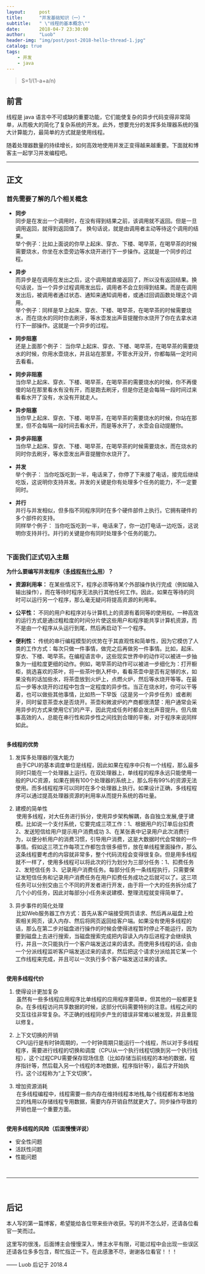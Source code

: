 ```yaml
---
layout:     post
title:      "并发基础知识（一）"
subtitle:   " \"线程的基本概念\""
date:       2018-04-7 23:30:00
author:     "Luob"
header-img: "img/post/post-2018-hello-thread-1.jpg"
catalog: true
tags:
    - 并发
    - java
---
```


> S=1/(1-a+a/n)


## 前言

线程是 java 语言中不可或缺的重要功能，它们能使复杂的异步代码变得非常简单，从而极大的简化了复杂系统的开发。此外，想要充分的发挥多处理器系统的强大计算能力，最简单的方式就是使用线程。

随着处理器数量的持续增长，如何高效地使用并发正变得越来越重要。下面就和博客主一起学习并发编程吧。

---

## 正文

### 首先需要了解的几个相关概念

* **同步**<br>
同步是在发出一个调用时，在没有得到结果之前，该调用就不返回。但是一旦调用返回，就得到返回值了。
换句话说，就是由调用者主动等待这个调用的结果。<br>
举个例子：比如上面说的你早上起床、穿衣、下楼、喝早茶，在喝早茶的时候需要烧水，你坐在水壶旁边等水烧开进行下一步操作。这就是一个同步的过程。


* **异步**<br>
而异步是在调用在发出之后，这个调用就直接返回了，所以没有返回结果。换句话说，当一个异步过程调用发出后，调用者不会立刻得到结果。而是在调用发出后，被调用者通过状态、通知来通知调用者，或通过回调函数处理这个调用。<br>
举个例子：同样是早上起床、穿衣、下楼、喝早茶，在喝早茶的时候需要烧水，而在烧水的同时你去刷牙，等水壶发出声音提醒你水烧开了你在去拿水进行下一部操作。这就是一个异步的过程。


* **同步阻塞**<br>
还是上面那个例子： 当你早上起床、穿衣、下楼、喝早茶，在喝早茶的需要烧水的时候，你用水壶烧水，并且站在那里，不管水开没开，你都每隔一定时间去看看。


* **同步非阻塞**<br>
当你早上起床、穿衣、下楼、喝早茶，在喝早茶的需要烧水的时候，你不再傻傻的站在那里看水有没有开，而是跑去刷牙，但是你还是会每隔一段时间过来看看水开了没有，水没有开就走人。


* **异步阻塞**<br>
当你早上起床、穿衣、下楼、喝早茶，在喝早茶的需要烧水的时候，你站在那里，但不会每隔一段时间去看水开，而是等水开了，水壶会自动提醒你。


* **异步非阻塞**<br>
当你早上起床、穿衣、下楼、喝早茶，在喝早茶的时候需要烧水，而在烧水的同时你去刷牙，等水壶发出声音提醒你水烧开了。


* **并发**<br>
举个例子： 当你吃饭吃到一半，电话来了，你停了下来接了电话，接完后继续吃饭，这说明你支持并发。并发的关键是你有处理多个任务的能力，不一定要同时。


* **并行**<br>
并行与并发相似，但多指不同程序同时在多个硬件部件上执行。它拥有硬件的多个部件的支持。<br>
同样举个例子： 当你吃饭吃到一半，电话来了，你一边打电话一边吃饭，这说明你支持并行。并行的关键是你有同时处理多个任务的能力。<br><br>


### 下面我们正式切入主题

**为什么要编写并发程序（[多线程有什么用](https://www.zhihu.com/question/19901763/answer/13299543)）？**


* **资源利用率：** 在某些情况下，程序必须等待某个外部操作执行完成（例如输入输出操作），而在等待时程序无法执行其他任何工作。因此，如果在等待的同时可以运行另一个程序，那么毫无疑问将提高资源的利用率。

* **公平性：** 不同的用户和程序对与计算机上的资源有着同等的使用权。一种高效的运行方式是通过粗粒度的时间分片使这些用户和程序能共享计算机资源，而不是由一个程序从头运行到尾，然后再启动下一个程序。

* **便利性：** 传统的串行编程模型的优势在于其直观性和简单性，因为它模仿了人类的工作方式：每次只做一件事情，做完之后再做另一件事情。比如，起床、穿衣、下楼、喝早茶。在编程语言中，这些现实世界中的动作可以被进一步抽象为一组粒度更细的动作。例如，喝早茶的动作可以被进一步细化为：打开橱柜，挑选喜欢的茶叶，将一些茶叶倒入杯中，看看茶壶中是否有足够的水，如果没有的话加些水，将茶壶放到火炉上，点燃火炉，然后等水烧开等等。在最后一步等水烧开的过程中包含一定程度的异步性。当正在烧水时，你可以干等着，也可以做些其他事情，比如热一下早饭（这是另一个异步任务）或者刷牙，同时留意茶壶水是否烧开。茶壶和微波炉的产商都很清楚：用户通常会采用异步的方式来使用它们的产平，因此完成任务时都会发出声音提升。但凡做事高效的人，总能在串行性和异步性之间找到合理的平衡，对于程序来说同样如此。

**<br>多线程的优势<br>**
1. 发挥多处理器的强大能力<br>
&thinsp;由于CPU的基本调度单位是线程，因此如果在程序中只有一个线程，那么最多同时只能在一个处理器上运行。在双处理器上，单线程的程序永远只能使用一般的PUC资源，如果在拥有100个处理器的系统上，那么将有99%的资源无法使用。而多线程程序可以同时在多个处理器上执行。如果设计正确，多线程程序可以通过提高处理器资源的利用率从而提升系统的吞吐量。

2. 建模的简单性<br>
&thinsp;使用多线程，对大任务进行拆分，使用异步架构解耦，各自独立发展,便于建模。比如说一个支付系统，它要完成三项工作：1、根据用户的订单后台扣费 2、发送短信给用户提示用户消费成功 3、在某张表中记录用户此次消费行为，以便分析用户的消费习惯，引导用户消费，这是大数据时代会常做的一件事情。假如这三项工作每项工作都包含很多细节，放在单线程里面操作，那么这条线程要考虑的内容就非常多，整个代码流程会变得很复杂。但是用多线程就不一样了，使用多线程可以将此次的行为划分为三部分任务：1、扣费任务 2、发短信任务 3、记录用户消费任务。每部分任务一条线程执行，只需要保证发短信任务和记录用户消费任务在用户扣费任务成功之后就可以了。这三项任务可以分别交由三个不同的开发者进行开发，由于将一个大的任务拆分成了几个小的任务，因此对每部分小任务来说建模、整理流程就变得简单了。

3. 异步事件的简化处理<br>
&thinsp;比如Web服务器工作方式：首先从客户端接受网页请求、然后再从磁盘上检索相关网页，读入内存、然后将网页返回给客户端。如果没有使用多线程的话，那么在第二步对磁盘进行操作的时候会使得进程暂时停止不能运行，因为要到磁盘上去进行搜索，当磁盘搜索完成把内容读入内存后进程才会继续执行，并且一次只能执行一个客户端发送过来的请求。而使用多线程的话，会由一个分派线程监听客户端发送过来的请求，然后把这个请求分派给其它某一个工作线程来完成，并且可以一次执行多个客户端发送过来的请求。

**<br>使用多线程代价<br>**
1. 使得设计更加复杂<br>
&thinsp;虽然有一些多线程应用程序比单线程的应用程序要简单，但其他的一般都更复杂。在多线程访问共享数据的时候，这部分代码需要特别的注意。线程之间的交互往往非常复杂。不正确的线程同步产生的错误非常难以被发现，并且重现以修复。

2. 上下文切换的开销<br>
&thinsp;CPU运行是有时钟周期的，一个时钟周期只能运行一个线程，所以对于多线程程序，需要进行线程的切换和调度（CPU从一个执行线程切换到另一个执行线程），这个过程CPU需要保存现场信息（比如存储当前线程的本地的数据，程序指针等，然后载入另一个线程的本地数据，程序指针等），最后才开始执行。这个过程称为“上下文切换”。

3. 增加资源消耗<br>
&thinsp;在多线程编程中，线程需要一些内存在维持线程本地栈,每个线程都有本地独立的栈用以存储线程专用数据，需要内存开销自然就更大了。同步操作导致的开销也是一个重要方面。

**<br>使用多线程的风险（后面慢慢详说）<br>**
* 安全性问题
* 活跃性问题
* 性能问题
<br>


---


<br>

## 后记

本人写的第一篇博客，希望能给各位带来些许收获。写的并不怎么好，还请各位看官一笑而过。

这里写的很浅，后面博主会慢慢深入，博主水平有限，可能过程中会出现一些误区还请各位多多包含，帮忙指正一下。在此感激不尽，谢谢各位看官！！！

—— Luob 后记于 2018.4